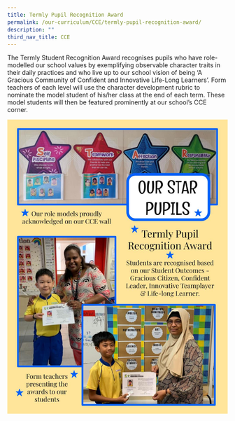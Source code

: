 ```yaml
---
title: Termly Pupil Recognition Award
permalink: /our-curriculum/CCE/termly-pupil-recognition-award/
description: ""
third_nav_title: CCE
---
```

The Termly Student Recognition Award recognises pupils who have role-modelled our school values by exemplifying observable character traits in their daily practices and who live up to our school vision of being ‘A Gracious Community of Confident and Innovative Life-Long Learners’. Form teachers of each level will use the character development rubric to nominate the model student of his/her class at the end of each term. These model students will then be featured prominently at our school’s CCE corner.

![](/images/CCE/Termly%20Pupil%20Recognition.jpeg)